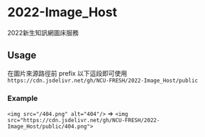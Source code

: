 # 2022-Image_Host
2022新生知訊網圖床服務
## Usage
在圖片來源路徑前 prefix 以下這段即可使用<br>
`https://cdn.jsdelivr.net/gh/NCU-FRESH/2022-Image_Host/public`<br>
### Example
`<img src="/404.png" alt="404"/>` => `<img src="https://cdn.jsdelivr.net/gh/NCU-FRESH/2022-Image_Host/public/404.png">`
